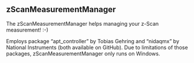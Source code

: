 ﻿zScanMeasurementManager
------------------------

The zScanMeasurementManager helps managing your z-Scan measurement! :-) 


Employs package “apt_controller” by Tobias Gehring and “nidaqmx” by National Instruments (both available on GitHub). Due to limitations of those packages, zScanMeasurementManager only runs on Windows.
